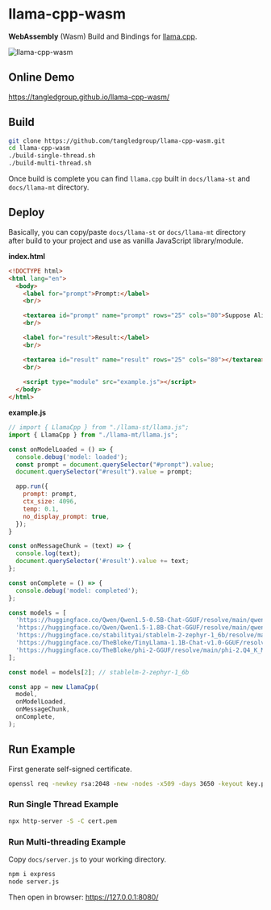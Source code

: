 # llama-cpp-wasm

**WebAssembly** (Wasm) Build and Bindings for [llama.cpp](https://github.com/ggerganov/llama.cpp).

![llama-cpp-wasm](img/run-llama-cpp-in-browser-twitter-fs8.png)

## Online Demo

https://tangledgroup.github.io/llama-cpp-wasm/


## Build

```bash
git clone https://github.com/tangledgroup/llama-cpp-wasm.git
cd llama-cpp-wasm
./build-single-thread.sh
./build-multi-thread.sh
```

Once build is complete you can find `llama.cpp` built in `docs/llama-st` and `docs/llama-mt` directory.


## Deploy

Basically, you can copy/paste `docs/llama-st` or `docs/llama-mt` directory after build to your project and use as vanilla JavaScript library/module.


**index.html**

```html
<!DOCTYPE html>
<html lang="en">
  <body>
    <label for="prompt">Prompt:</label>
    <br/>

    <textarea id="prompt" name="prompt" rows="25" cols="80">Suppose Alice originally had 3 apples, then Bob gave Alice 7 apples, then Alice gave Cook 5 apples, and then Tim gave Alice 3x the amount of apples Alice had. How many apples does Alice have now? Let’s think step by step.</textarea>
    <br/>

    <label for="result">Result:</label>
    <br/>

    <textarea id="result" name="result" rows="25" cols="80"></textarea>
    <br/>
    
    <script type="module" src="example.js"></script>
  </body>
</html>
```


**example.js**

```javascript
// import { LlamaCpp } from "./llama-st/llama.js";
import { LlamaCpp } from "./llama-mt/llama.js";

const onModelLoaded = () => { 
  console.debug('model: loaded');
  const prompt = document.querySelector("#prompt").value;
  document.querySelector("#result").value = prompt;

  app.run({
    prompt: prompt,
    ctx_size: 4096,
    temp: 0.1,
    no_display_prompt: true,
  });
}

const onMessageChunk = (text) => {
  console.log(text);
  document.querySelector('#result').value += text;
};

const onComplete = () => {
  console.debug('model: completed');
};

const models = [
  'https://huggingface.co/Qwen/Qwen1.5-0.5B-Chat-GGUF/resolve/main/qwen2-beta-0_5b-chat-q8_0.gguf',
  'https://huggingface.co/Qwen/Qwen1.5-1.8B-Chat-GGUF/resolve/main/qwen1_5-1_8b-chat-q8_0.gguf',
  'https://huggingface.co/stabilityai/stablelm-2-zephyr-1_6b/resolve/main/stablelm-2-zephyr-1_6b-Q4_1.gguf',
  'https://huggingface.co/TheBloke/TinyLlama-1.1B-Chat-v1.0-GGUF/resolve/main/tinyllama-1.1b-chat-v1.0.Q4_K_M.gguf',
  'https://huggingface.co/TheBloke/phi-2-GGUF/resolve/main/phi-2.Q4_K_M.gguf'
];

const model = models[2]; // stablelm-2-zephyr-1_6b

const app = new LlamaCpp(
  model,
  onModelLoaded,          
  onMessageChunk,       
  onComplete,
);
```


## Run Example

First generate self-signed certificate.

```bash
openssl req -newkey rsa:2048 -new -nodes -x509 -days 3650 -keyout key.pem -out cert.pem
```

### Run Single Thread Example

```bash
npx http-server -S -C cert.pem
```

### Run Multi-threading Example

Copy `docs/server.js` to your working directory.

```bash
npm i express
node server.js
```

Then open in browser: https://127.0.0.1:8080/
